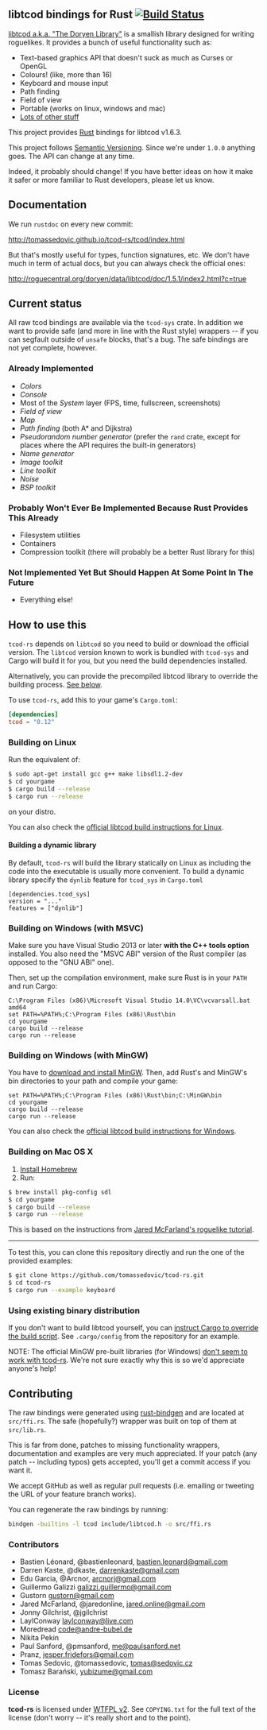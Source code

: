 libtcod bindings for Rust [![Build Status](https://travis-ci.org/tomassedovic/tcod-rs.svg?branch=master)](https://travis-ci.org/tomassedovic/tcod-rs)
-------------------------

[libtcod a.k.a. "The Doryen Library"](http://roguecentral.org/doryen/libtcod/)
is a smallish library designed for writing roguelikes. It provides a bunch of
useful functionality such as:

* Text-based graphics API that doesn't suck as much as Curses or OpenGL
* Colours! (like, more than 16)
* Keyboard and mouse input
* Path finding
* Field of view
* Portable (works on linux, windows and mac)
* [Lots of other stuff](http://roguecentral.org/doryen/libtcod/features/)


This project provides [Rust](http://www.rust-lang.org/) bindings for libtcod
v1.6.3.

This project follows [Semantic Versioning](http://semver.org/). Since we're
under `1.0.0` anything goes. The API can change at any time.

Indeed, it probably should change! If you have better ideas on how it make it
safer or more familiar to Rust developers, please let us know.


Documentation
---------------

We run `rustdoc` on every new commit:

http://tomassedovic.github.io/tcod-rs/tcod/index.html

But that's mostly useful for types, function signatures, etc. We don't have much
in term of actual docs, but you can always check the official ones:

http://roguecentral.org/doryen/data/libtcod/doc/1.5.1/index2.html?c=true


Current status
--------------

All raw tcod bindings are available via the `tcod-sys` crate. In addition we
want to provide safe (and more in line with the Rust style) wrappers -- if you
can segfault outside of `unsafe` blocks, that's a bug. The safe bindings are not
yet complete, however.

### Already Implemented

* _Colors_
* _Console_
* Most of the _System_ layer (FPS, time, fullscreen, screenshots)
* _Field of view_
* _Map_
* _Path finding_ (both A\* and Dijkstra)
* _Pseudorandom number generator_ (prefer the `rand` crate, except for places where the API requires the built-in generators)
* _Name generator_
* _Image toolkit_
* _Line toolkit_
* _Noise_
* _BSP toolkit_

### Probably Won't Ever Be Implemented Because Rust Provides This Already
* Filesystem utilities
* Containers
* Compression toolkit (there will probably be a better Rust library for this)

### Not Implemented Yet But Should Happen At Some Point In The Future
* Everything else!



How to use this
---------------

`tcod-rs` depends on `libtcod` so you need to build or download the official
version. The `libtcod` version known to work is bundled with `tcod-sys` and
Cargo will build it for you, but you need the build dependencies installed.

Alternatively, you can provide the precompiled libtcod library to override the
building process. [See below](#using-existing-binary-distribution).

To use `tcod-rs`, add this to your game's `Cargo.toml`:

```toml
[dependencies]
tcod = "0.12"
```

### Building on Linux

Run the equivalent of:

```sh
$ sudo apt-get install gcc g++ make libsdl1.2-dev
$ cd yourgame
$ cargo build --release
$ cargo run --release
```

on your distro.

You can also check the [official libtcod build instructions for Linux](http://roguecentral.org/doryen/data/libtcod/doc/1.5.2/html2/compile_libtcod_linux.html?c=true).

#### Building a dynamic library

By default, `tcod-rs` will build the library statically on Linux as including
the code into the executable is usually more convenient. To build a dynamic
library specify the `dynlib` feature for `tcod_sys` in `Cargo.toml`

```
[dependencies.tcod_sys]
version = "..."
features = ["dynlib"]
```

### Building on Windows (with MSVC)

Make sure you have Visual Studio 2013 or later **with the C++ tools
option** installed. You also need the "MSVC ABI" version of the Rust
compiler (as opposed to the "GNU ABI" one).

Then, set up the compilation environment, make sure Rust is in your
`PATH` and run Cargo:

```
C:\Program Files (x86)\Microsoft Visual Studio 14.0\VC\vcvarsall.bat amd64
set PATH=%PATH%;C:\Program Files (x86)\Rust\bin
cd yourgame
cargo build --release
cargo run --release
```


### Building on Windows (with MinGW)

You have to [download and install MinGW](http://www.mingw.org/). Then,
add Rust's and MinGW's bin directories to your path and compile your
game:

```
set PATH=%PATH%;C:\Program Files (x86)\Rust\bin;C:\MinGW\bin
cd yourgame
cargo build --release
cargo run --release
```

You can also check the [official libtcod build instructions for Windows](http://roguecentral.org/doryen/data/libtcod/doc/1.5.2/html2/compile_libtcod_mingw.html?c=true).


### Building on Mac OS X

1. [Install Homebrew](http://brew.sh/)
2. Run:

```sh
$ brew install pkg-config sdl
$ cd yourgame
$ cargo build --release
$ cargo run --release
```

This is based on the instructions from [Jared McFarland's roguelike tutorial](http://jaredonline.svbtle.com/roguelike-tutorial-in-rust-part-1).

---

To test this, you can clone this repository directly and run the one of the
provided examples:

```sh
$ git clone https://github.com/tomassedovic/tcod-rs.git
$ cd tcod-rs
$ cargo run --example keyboard
```


### Using existing binary distribution

If you don't want to build libtcod yourself, you can
[instruct Cargo to override the build script](http://doc.crates.io/build-script.html#overriding-build-scripts). See `.cargo/config`
from the repository for an example.

NOTE: The official MinGW pre-built libraries (for Windows)
[don't seem to work with tcod-rs](https://github.com/tomassedovic/tcod-rs/issues/54).
We're not sure exactly why this is so we'd appreciate anyone's help!


Contributing
------------

The raw bindings were generated using
[rust-bindgen](https://github.com/crabtw/rust-bindgen) and are located at
`src/ffi.rs`. The safe (hopefully?) wrapper was built on top of them at
`src/lib.rs`.

This is far from done, patches to missing functionality wrappers, documentation
and examples are very much appreciated. If your patch (any patch -- including
typos) gets accepted, you'll get a commit access if you want it.

We accept GitHub as well as regular pull requests (i.e. emailing or tweeting the
URL of your feature branch works).

You can regenerate the raw bindings by running:

```sh
bindgen -builtins -l tcod include/libtcod.h -o src/ffi.rs
```


### Contributors


* Bastien Léonard, @bastienleonard, <bastien.leonard@gmail.com>
* Darren Kaste, @dkaste, <darrenkaste@gmail.com>
* Edu Garcia, @Arcnor, <arcnorj@gmail.com>
* Guillermo Galizzi <galizzi.guillermo@gmail.com>
* Gustorn <gustorn@gmail.com>
* Jared McFarland, @jaredonline, <jared.online@gmail.com>
* Jonny Gilchrist, @jgilchrist
* LaylConway <laylconway@live.com>
* Moredread <code@andre-bubel.de>
* Nikita Pekin
* Paul Sanford, @pmsanford, <me@paulsanford.net>
* Pranz, <jesper.fridefors@gmail.com>
* Tomas Sedovic, @tomassedovic, <tomas@sedovic.cz>
* Tomasz Barański, <yubizume@gmail.com>


### License

**tcod-rs** is licensed under [WTFPL v2](http://www.wtfpl.net/txt/copying/). See
`COPYING.txt` for the full text of the license (don't worry -- it's really
short and to the point).
